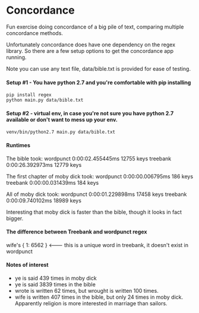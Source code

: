 # Concordance
Fun exercise doing concordance of a big pile of text, comparing multiple concordance methods.

Unfortunately concordance does have one dependency on the regex library.  So there are a few setup options
to get the concordance app running.

Note you can use any text file, data/bible.txt is provided for ease of testing.

#### Setup #1 - You have python 2.7 and you're comfortable with pip installing
```
pip install regex
python main.py data/bible.txt
```

#### Setup #2 - virtual env, in case you're not sure you have python 2.7 available or don't want to mess up your env.
```
venv/bin/python2.7 main.py data/bible.txt
```

#### Runtimes
The bible took:
wordpunct       0:00:02.455445ms 12755 keys
treebank        0:00:26.392973ms 12779 keys

The first chapter of moby dick took:
wordpunct       0:00:00.006795ms 186 keys
treebank        0:00:00.031439ms 184 keys

All of moby dick took:
wordpunct       0:00:01.229898ms 17458 keys
treebank        0:00:09.740102ms 18989 keys

Interesting that moby dick is faster than the bible, though it looks in fact bigger.

#### The difference between Treebank and wordpunct regex
wife's                         { 1: 6562 }  <--- this is a unique word in treebank, it doesn't exist in wordpunct


#### Notes of interest
- ye is said 439 times in moby dick
- ye is said 3839 times in the bible
- wrote is written 62 times, but wrought is written 100 times.
- wife is written 407 times in the bible, but only 24 times in moby dick.  Apparently religion is more interested in marriage than sailors.
